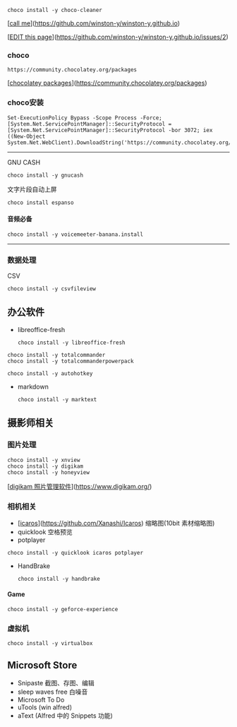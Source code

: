 ```
choco install -y choco-cleaner
```

[[call me](https://github.com/winston-y/winston-y.github.io)](https://github.com/winston-y/winston-y.github.io)

[[EDIT this page](https://github.com/winston-y/winston-y.github.io/issues/2)](https://github.com/winston-y/winston-y.github.io/issues/2)

### choco

```
https://community.chocolatey.org/packages
```

[[chocolatey packages](https://community.chocolatey.org/packages)](https://community.chocolatey.org/packages)

### choco安装

```
Set-ExecutionPolicy Bypass -Scope Process -Force; [System.Net.ServicePointManager]::SecurityProtocol = [System.Net.ServicePointManager]::SecurityProtocol -bor 3072; iex ((New-Object System.Net.WebClient).DownloadString('https://community.chocolatey.org/install.ps1'))
```

---

GNU CASH

```
choco install -y gnucash
```

文字片段自动上屏

```
choco install espanso
```

#### 音频必备

```
choco install -y voicemeeter-banana.install
```

---

### 数据处理

CSV

```
choco install -y csvfileview
```

## 办公软件

- libreoffice-fresh
  
  ```
  choco install -y libreoffice-fresh
  ```
  

```
choco install -y totalcommander
choco install -y totalcommanderpowerpack
```

```
choco install -y autohotkey
```

- markdown
  
  ```
  choco install -y marktext
  ```
  

## 摄影师相关

### 图片处理

```
choco install -y xnview
choco install -y digikam
choco install -y honeyview
```

[[digikam 照片管理软件](https://www.digikam.org/)](https://www.digikam.org/)

### 相机相关

- [[icaros](https://github.com/Xanashi/Icaros)](https://github.com/Xanashi/Icaros) 缩略图(10bit 素材缩略图)
- quicklook 空格预览
- potplayer

```
choco install -y quicklook icaros potplayer
```

- HandBrake
  
  ```
  choco install -y handbrake
  ```
  

#### Game

```
choco install -y geforce-experience
```

### 虚拟机

```
choco install -y virtualbox
```

## Microsoft Store

- Snipaste 截图、存图、编辑
- sleep waves free 白噪音
- Microsoft To Do
- uTools (win alfred)
- aText (Alfred 中的 Snippets 功能)
